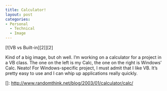 ```yaml
---
title: Calculator!
layout: post
categories:
- Personal
  - Technical
  - Image
---
```

[![VB vs Built-in][2]][2]

Kind of a big image, but oh well. I’m working on a calculator for a project in a VB class. The one on the left is my Calc, the one on the right is Windows’ Calc. Neato! For Windows-specific project, I must admit that I like VB. It’s pretty easy to use and I can whip up applications really quickly.

 []: http://www.randomthink.net/blog/2003/01/calculator/calc/